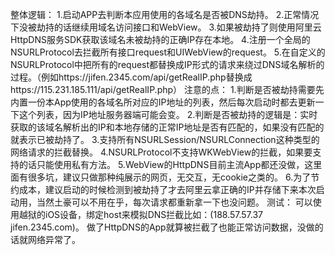 整体逻辑：
1.启动APP去判断本应用使用的各域名是否被DNS劫持。
2.正常情况下没被劫持的话继续用域名访问接口和WebView。
3.如果被劫持了则使用阿里云HttpDNS服务SDK获取该域名未被劫持的正确IP存在本地。
4.注册一个全局的NSURLProtocol去拦截所有接口request和UIWebView的request。
5.在自定义的NSURLProtocol中把所有的request都替换成IP形式的请求来绕过DNS域名解析的过程。（例如https://jifen.2345.com/api/getRealIP.php替换成https://115.231.185.111/api/getRealIP.php）
注意的点：
1.判断是否被劫持需要先内置一份本App使用的各域名所对应的IP地址的列表，然后每次启动时都去更新一下这个列表，因为IP地址服务器端可能会变。
2.判断是否被劫持的逻辑是：实时获取的该域名解析出的IP和本地存储的正常IP地址是否有匹配的，如果没有匹配的就表示已被劫持了。
3.支持所有NSURLSession/NSURLConnection这种类型的网络请求的拦截替换。
4.NSURLProtocol不支持WKWebView的拦截，如果要支持的话只能使用私有方法。
5.WebView的HttpDNS目前主流App都还没做，这里面有很多坑，建议只做那种纯展示的网页，无交互，无cookie之类的。
6.为了节约成本，建议启动的时候检测到被劫持了才去阿里云拿正确的IP并存储下来本次启动用，当然土豪可以不用在乎，每次请求都重新拿一下也没问题。
测试：
可以使用越狱的iOS设备，绑定host来模拟DNS拦截比如：(188.57.57.37  jifen.2345.com)。
做了HttpDNS的App就算被拦截了也能正常访问数据，没做的话就网络异常了。
